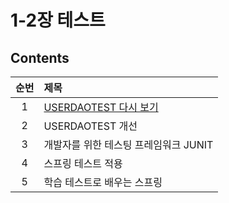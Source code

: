 # 1-2장 테스트

## Contents

| 순번 | 제목                                                                                                                                                                                                                                                 |
| :--: | :--------------------------------------------------------------------------------------------------------------------------------------------------------------------------------------------------------------------------------------------------- |
|  1   | [USERDAOTEST 다시 보기](https://github.com/0xe82de/Study/blob/main/Spring/%ED%86%A0%EB%B9%84%EC%9D%98%20%EC%8A%A4%ED%94%84%EB%A7%81%203.1/1-2%EC%9E%A5%20%ED%85%8C%EC%8A%A4%ED%8A%B8/2.1%20USERDAOTEST%20%EB%8B%A4%EC%8B%9C%20%EB%B3%B4%EA%B8%B0.md) |
|  2   | USERDAOTEST 개선                                                                                                                                                                                                                                     |
|  3   | 개발자를 위한 테스팅 프레임워크 JUNIT                                                                                                                                                                                                                |
|  4   | 스프링 테스트 적용                                                                                                                                                                                                                                   |
|  5   | 학습 테스트로 배우는 스프링                                                                                                                                                                                                                          |
